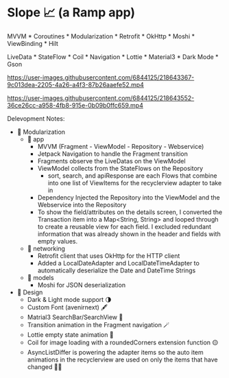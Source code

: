 # Slope 📈 (a Ramp app)

MVVM * Coroutines * Modularization * Retrofit * OkHttp * Moshi * ViewBinding * Hilt

LiveData * StateFlow * Coil * Navigation * Lottie * Material3 * Dark Mode * Gson


https://user-images.githubusercontent.com/6844125/218643367-9c013dea-2205-4a26-a4f3-87b26aaefe52.mp4 


https://user-images.githubusercontent.com/6844125/218643552-36ce26cc-a958-4fb8-915e-0b09b0ffc659.mp4


Delevopment Notes:
- 🧱 Modularization
  - 📱 app
    - MVVM (Fragment - ViewModel - Repository - Webservice)
    - Jetpack Navigation to handle the Fragment transition
    - Fragments observe the LiveDatas on the ViewModel
    - ViewModel collects from the StateFlows on the Repository
      - sort, search, and apiResponse are each Flows that combine into
        one list of ViewItems for the recyclerview adapter to take in
    - Dependency Injected the Repository into the ViewModel and the Webservice into the Repository
    - To show the field/attributes on the details screen, I converted the Transaction item into a Map<String, String> and looped through to create a reusable view for each field. I excluded redundant information that was already shown in the header and fields with empty values.
  - 📡 networking
    - Retrofit client that uses OkHttp for the HTTP client
    - Added a LocalDateAdapter and LocalDateTimeAdapter to automatically deserialize the Date and DateTime Strings
  - 🕺 models 
    - Moshi for JSON deserialization
- 🎨 Design
  - Dark & Light mode support 🌗
  - Custom Font (avenirnext) 🖋
  - Matrial3 SearchBar/SearchView 🔎
  - Transition animation in the Fragment navigation 🪄
  - Lottie empty state animation 💆
  - Coil for image loading with a roundedCorners extension function 🟡
  - AsyncListDiffer is powering the adapter items so the auto item animations in the recyclerview are used on only the items that have changed 🤹‍♀️
